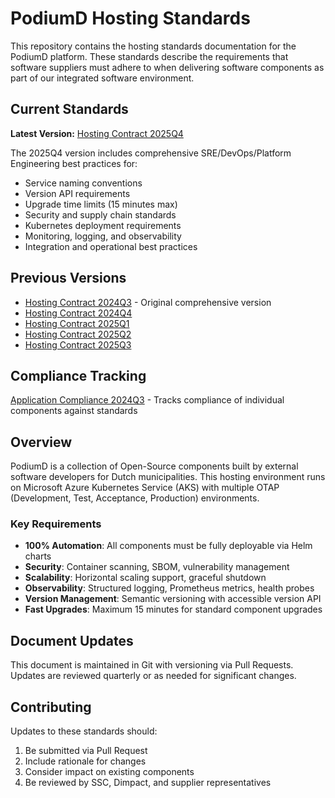 # PodiumD Hosting Standards

This repository contains the hosting standards documentation for the PodiumD platform. These standards describe the requirements that software suppliers must adhere to when delivering software components as part of our integrated software environment.

## Current Standards

**Latest Version:** [Hosting Contract 2025Q4](hosting-contract-2025Q4.md)

The 2025Q4 version includes comprehensive SRE/DevOps/Platform Engineering best practices for:
- Service naming conventions
- Version API requirements
- Upgrade time limits (15 minutes max)
- Security and supply chain standards
- Kubernetes deployment requirements
- Monitoring, logging, and observability
- Integration and operational best practices

## Previous Versions

- [Hosting Contract 2024Q3](hosting-contract-2024Q3.md) - Original comprehensive version
- [Hosting Contract 2024Q4](hosting-contract-2024Q4.md)
- [Hosting Contract 2025Q1](hosting-contract-2025Q1.md)
- [Hosting Contract 2025Q2](hosting-contract-2025Q2.md)
- [Hosting Contract 2025Q3](hosting-contract-2025Q3.md)

## Compliance Tracking

[Application Compliance 2024Q3](app-compliance-2024Q3.md) - Tracks compliance of individual components against standards

## Overview

PodiumD is a collection of Open-Source components built by external software developers for Dutch municipalities. This hosting environment runs on Microsoft Azure Kubernetes Service (AKS) with multiple OTAP (Development, Test, Acceptance, Production) environments.

### Key Requirements

- **100% Automation**: All components must be fully deployable via Helm charts
- **Security**: Container scanning, SBOM, vulnerability management
- **Scalability**: Horizontal scaling support, graceful shutdown
- **Observability**: Structured logging, Prometheus metrics, health probes
- **Version Management**: Semantic versioning with accessible version API
- **Fast Upgrades**: Maximum 15 minutes for standard component upgrades

## Document Updates

This document is maintained in Git with versioning via Pull Requests. Updates are reviewed quarterly or as needed for significant changes.

## Contributing

Updates to these standards should:
1. Be submitted via Pull Request
2. Include rationale for changes
3. Consider impact on existing components
4. Be reviewed by SSC, Dimpact, and supplier representatives
